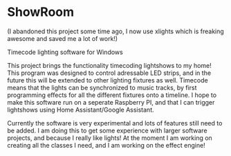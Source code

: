 # ShowRoom
(I abandoned this project some time ago, I now use xlights which is freaking awesome and saved me a lot of work!) 

Timecode lighting software for Windows

This project brings the functionality timecoding lightshows to my home! This program was designed to control adressable LED strips, and in the future this will be extended to other lighting fixtures as well. Timecode means that the lights can be synchronized to music tracks, by first programming effects for all the different fixtures onto a timeline. I hope to make this software run on a seperate Raspberry PI, and that I can trigger lightshows using Home Assistant/Google Assistant.

Currently the software is very experimental and lots of features still need to be added. I am doing this to get some experience with larger software projects, and because I really like lights! At the moment I am working on creating all the classes I need, and I am working on the effect engine!
